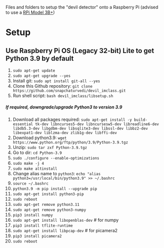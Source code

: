 Files and folders to setup the "devil detector" onto a Raspberry Pi (advised to use a [RPi Model 3B+](https://www.raspberrypi.com/products/raspberry-pi-3-model-b-plus/))

# Setup
## Use Raspberry Pi OS (Legacy 32-bit) Lite to get Python 3.9 by default
1. ```sudo apt-get update``` 
2.	```sudo apt-get upgrade --yes```
3.	Install git: ```sudo apt install git-all --yes```
4.	Clone this Github repository: ```git clone https://github.com/snapchaturvedi/devil_imclass.git```
5.	Run shell script: ```bash devil_imclass/libsetup.sh```

##### If required, downgrade/upgrade Python3 to version 3.9
1.	Download all packages required: ```sudo apt-get install -y build-essential tk-dev libncurses5-dev libncursesw5-dev libreadline6-dev libdb5.3-dev libgdbm-dev libsqlite3-dev libssl-dev libbz2-dev libexpat1-dev liblzma-dev zlib1g-dev libffi-dev```
2.	Download python3.9: ```wget https://www.python.org/ftp/python/3.9/Python-3.9.tgz```
3.	Unzip: ```sudo tar zxf Python-3.9.tgz```
4.	Go to dir: ```cd Python-3.9```
5.	```sudo ./configure --enable-optimizations```
6.	```sudo make -j 4```
7.	```sudo make altinstall```
8.	Change alias name to ```python3```: ```echo "alias python3=/usr/local/bin/python3.9" >> ~/.bashrc```
9.	```source ~/.bashrc```
10.	```python3.9 -m pip install --upgrade pip```
11.	```sudo apt-get install python3-pip```
12.	```sudo reboot```
13. ```sudo apt-get remove python3.11```
14.	```sudo apt-get remove python3-numpy```
15.	```pip3 install numpy```
16.	```sudo apt-get install libopenblas-dev``` # for numpy
17.	```pip3 install tflite-runtime```
18.	```sudo apt-get install libpcap-dev``` # for picamera2
19.	```pip3 install picamera2```
20. ```sudo reboot```
